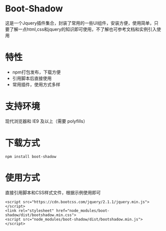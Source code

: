 # Boot-Shadow

这是一个Jquery插件集合，封装了常用的一些UI组件，安装方便，使用简单，只要了解一点html,css和jquery的知识即可使用，不了解也可参考文档和实例引入使用

# 特性

- npm打包发布，下载方便
- 引用脚本后直接使用
- 常用插件，使用方式多样

# 支持环境

现代浏览器和 IE9 及以上（需要 polyfills）

# 下载方式

    npm install boot-shadow
  

# 使用方式

直接引用脚本和CSS样式文件，根据示例使用即可

    <script src="https://cdn.bootcss.com/jquery/2.1.1/jquery.min.js"></script>
    <link rel="stylesheet" href="node_modules/boot-shadow/dist/bootshadow.min.css">
    <script src="node_modules/boot-shadow/dist/bootshadow.min.js"></script>

